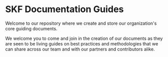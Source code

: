 # SKF Documentation Guides

Welcome to our repository where we create and store our organization's core guiding documents.

We welcome you to come and join in the creation of our documents as they are seen to be living guides on best practices and methodologies that we can share across our team and with our partners and contributors alike.



